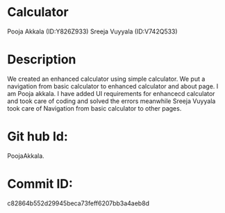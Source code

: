 # Calculator
Pooja Akkala (ID:Y826Z933)
Sreeja Vuyyala (ID:V742Q533)

# Description
We created an enhanced calculator using simple calculator. We put a navigation from basic calculator to enhanced calculator and about page. 
I am Pooja akkala. I have added UI requirements for enhancecd  calculator and took care of coding and solved the errors meanwhile
Sreeja Vuyyala took care of Navigation from basic calculator to other pages.

# Git hub Id: 
PoojaAkkala.

# Commit ID:
c82864b552d29945beca73feff6207bb3a4aeb8d
